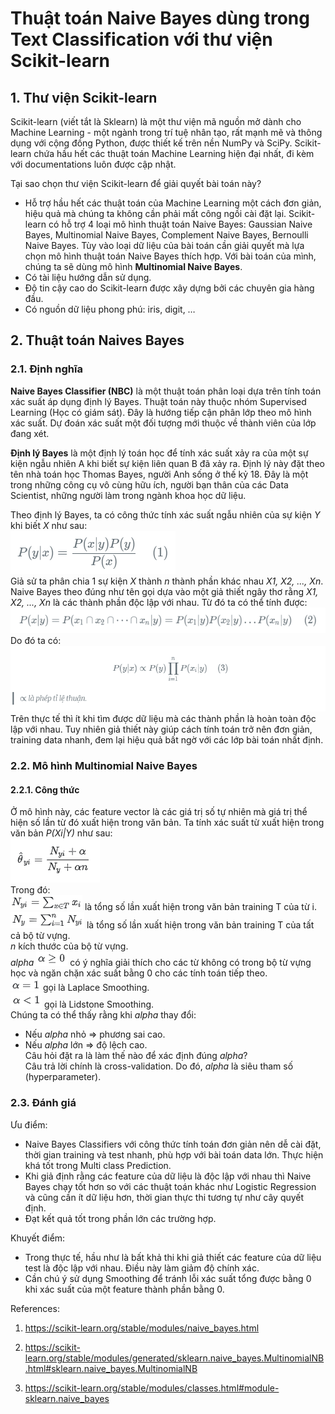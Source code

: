 # Thuật toán Naive Bayes dùng trong Text Classification với thư viện Scikit-learn

## 1. Thư viện Scikit-learn  

Scikit-learn (viết tắt là Sklearn) là một thư viện mã nguồn mở dành cho Machine Learning - một ngành trong trí tuệ nhân tạo, rất mạnh mẽ và thông dụng với cộng đồng Python, được thiết kế trên nền NumPy và SciPy. Scikit-learn chứa hầu hết các thuật toán Machine Learning hiện đại nhất, đi kèm với documentations luôn được cập nhật.  

Tại sao chọn thư viện Scikit-learn để giải quyết bài toán này?  

- Hỗ trợ hầu hết các thuật toán của Machine Learning một cách đơn giản, hiệu quả mà chúng ta không cần phải mất công ngồi cài đặt lại. Scikit-learn có hỗ trợ 4 loại mô hình thuật toán Naive Bayes: Gaussian Naive Bayes, Multinomial Naive Bayes, Complement Naive Bayes, Bernoulli Naive Bayes. Tùy vào loại dữ liệu của bài toán cần giải quyết mà lựa chọn mô hình thuật toán Naive Bayes thích hợp. Với bài toán của mình, chúng ta sẽ dùng mô hình **Multinomial Naive Bayes**.
- Có tài liệu hướng dẫn sử dụng.
- Độ tin cậy cao do Scikit-learn được xây dựng bởi các chuyên gia hàng đầu.
- Có nguồn dữ liệu phong phú: iris, digit, …

## 2. Thuật toán Naives Bayes  

### 2.1. Định nghĩa  
**Naive Bayes Classifier (NBC)** là một thuật toán phân loại dựa trên tính toán xác suất áp dụng định lý Bayes. Thuật toán này thuộc nhóm Supervised Learning (Học có giám sát). Đây là hướng tiếp cận phân lớp theo mô hình xác suất. Dự đoán xác suất một đối tượng mới thuộc về thành viên của lớp đang xét.  

**Định lý Bayes** là một định lý toán học để tính xác suất xảy ra của một sự kiện ngẫu nhiên A khi biết sự kiện liên quan B đã xảy ra. Định lý này đặt theo tên nhà toán học Thomas Bayes, người Anh sống ở thế kỷ 18. Đây là một trong những công cụ vô cùng hữu ích, người bạn thân của các Data Scientist, những người làm trong ngành khoa học dữ liệu.  
  
Theo định lý Bayes, ta có công thức tính xác suất ngẫu nhiên của sự kiện *Y* khi biết *X* như sau:  
<img src="./assets/CT-1.png">  
Giả sử ta phân chia 1 sự kiện *X* thành *n* thành phần khác nhau *X1, X2, ..., Xn*. Naive Bayes theo đúng như tên gọi dựa vào một giả thiết ngây thơ rằng *X1, X2, ..., Xn* là các thành phần độc lập với nhau. Từ đó ta có thể tính được:  
<img src="./assets/CT-2.png">  
Do đó ta có:  
<img src="./assets/CT-3.png">  
Trên thực tế thì ít khi tìm được dữ liệu mà các thành phần là hoàn toàn độc lập với nhau. Tuy nhiên giả thiết này giúp cách tính toán trở nên đơn giản, training data nhanh, đem lại hiệu quả bất ngờ với các lớp bài toán nhất định.  

### 2.2. Mô hình Multinomial Naive Bayes  
#### 2.2.1. Công thức  
Ở mô hình này, các feature vector là các giá trị số tự nhiên mà giá trị thể hiện số lần từ đó xuất hiện trong văn bản. Ta tính xác suất từ xuất hiện trong văn bản *P(Xi|Y)* như sau:  
<img src="./assets/CT-4.png">  
Trong đó:  
<img src="./assets/CT-5.png"> là tổng số lần xuất hiện trong văn bản training T của từ i.  
<img src="./assets/CT-6.png"> là tổng số lần xuất hiện trong văn bản training T của tất cả bộ từ vựng.  
*n* kích thước của bộ từ vựng.  
*alpha* <img src="./assets/CT-7.png"> có ý nghĩa giải thích cho các từ không có trong bộ từ vựng học và ngăn chặn xác suất bằng 0 cho các tính toán tiếp theo.  
<img src="./assets/CT-8.png"> gọi là Laplace Smoothing.  
<img src="./assets/CT-9.png"> gọi là Lidstone Smoothing.  
Chúng ta có thể thấy rằng khi *alpha* thay đổi:  
- Nếu *alpha* nhỏ => phương sai cao.  
- Nếu *alpha* lớn => độ lệch cao.  
Câu hỏi đặt ra là làm thế nào để xác định đúng *alpha*?  
Câu trả lời chính là cross-validation. Do đó, *alpha* là siêu tham số (hyperparameter).   

### 2.3. Đánh giá  

Ưu điểm:  

- Naive Bayes Classifiers với công thức tính toán đơn giản nên dễ cài đặt, thời gian training và test nhanh, phù hợp với bài toán data lớn. Thực hiện khá tốt trong Multi class Prediction.  
- Khi giả định rằng các feature của dữ liệu là độc lập với nhau thì Naive Bayes chạy tốt hơn so với các thuật toán khác như Logistic Regression và cũng cần ít dữ liệu hơn, thời gian thực thi tương tự như cây quyết định.  
- Đạt kết quả tốt trong phần lớn các trường hợp.  

Khuyết điểm:  

- Trong thực tế, hầu như là bất khả thi khi giả thiết các feature của dữ liệu test là độc lập với nhau. Điều này làm giảm độ chính xác.  
- Cần chú ý sử dụng Smoothing để tránh lỗi xác suất tổng được bằng 0 khi xác suất của một feature thành phần bằng 0.

References:  

1. https://scikit-learn.org/stable/modules/naive_bayes.html  

2. https://scikit-learn.org/stable/modules/generated/sklearn.naive_bayes.MultinomialNB.html#sklearn.naive_bayes.MultinomialNB  

3. https://scikit-learn.org/stable/modules/classes.html#module-sklearn.naive_bayes  
